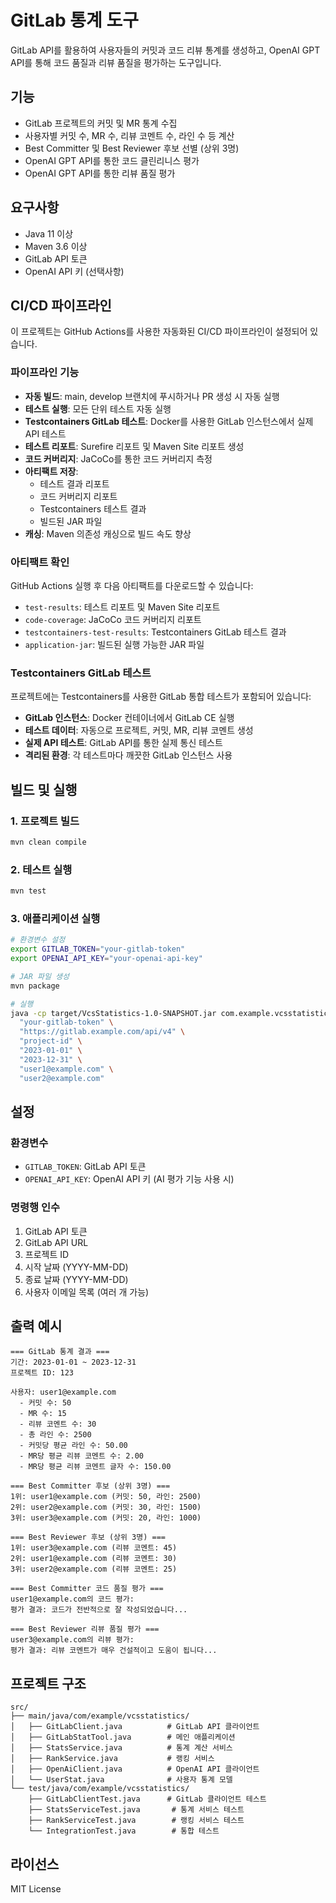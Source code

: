 # GitLab 통계 도구

GitLab API를 활용하여 사용자들의 커밋과 코드 리뷰 통계를 생성하고, OpenAI GPT API를 통해 코드 품질과 리뷰 품질을 평가하는 도구입니다.

## 기능

- GitLab 프로젝트의 커밋 및 MR 통계 수집
- 사용자별 커밋 수, MR 수, 리뷰 코멘트 수, 라인 수 등 계산
- Best Committer 및 Best Reviewer 후보 선별 (상위 3명)
- OpenAI GPT API를 통한 코드 클린리니스 평가
- OpenAI GPT API를 통한 리뷰 품질 평가

## 요구사항

- Java 11 이상
- Maven 3.6 이상
- GitLab API 토큰
- OpenAI API 키 (선택사항)

## CI/CD 파이프라인

이 프로젝트는 GitHub Actions를 사용한 자동화된 CI/CD 파이프라인이 설정되어 있습니다.

### 파이프라인 기능

- **자동 빌드**: main, develop 브랜치에 푸시하거나 PR 생성 시 자동 실행
- **테스트 실행**: 모든 단위 테스트 자동 실행
- **Testcontainers GitLab 테스트**: Docker를 사용한 GitLab 인스턴스에서 실제 API 테스트
- **테스트 리포트**: Surefire 리포트 및 Maven Site 리포트 생성
- **코드 커버리지**: JaCoCo를 통한 코드 커버리지 측정
- **아티팩트 저장**: 
  - 테스트 결과 리포트
  - 코드 커버리지 리포트
  - Testcontainers 테스트 결과
  - 빌드된 JAR 파일
- **캐싱**: Maven 의존성 캐싱으로 빌드 속도 향상

### 아티팩트 확인

GitHub Actions 실행 후 다음 아티팩트를 다운로드할 수 있습니다:
- `test-results`: 테스트 리포트 및 Maven Site 리포트
- `code-coverage`: JaCoCo 코드 커버리지 리포트
- `testcontainers-test-results`: Testcontainers GitLab 테스트 결과
- `application-jar`: 빌드된 실행 가능한 JAR 파일

### Testcontainers GitLab 테스트

프로젝트에는 Testcontainers를 사용한 GitLab 통합 테스트가 포함되어 있습니다:

- **GitLab 인스턴스**: Docker 컨테이너에서 GitLab CE 실행
- **테스트 데이터**: 자동으로 프로젝트, 커밋, MR, 리뷰 코멘트 생성
- **실제 API 테스트**: GitLab API를 통한 실제 통신 테스트
- **격리된 환경**: 각 테스트마다 깨끗한 GitLab 인스턴스 사용

## 빌드 및 실행

### 1. 프로젝트 빌드

```bash
mvn clean compile
```

### 2. 테스트 실행

```bash
mvn test
```

### 3. 애플리케이션 실행

```bash
# 환경변수 설정
export GITLAB_TOKEN="your-gitlab-token"
export OPENAI_API_KEY="your-openai-api-key"

# JAR 파일 생성
mvn package

# 실행
java -cp target/VcsStatistics-1.0-SNAPSHOT.jar com.example.vcsstatistics.GitLabStatTool \
  "your-gitlab-token" \
  "https://gitlab.example.com/api/v4" \
  "project-id" \
  "2023-01-01" \
  "2023-12-31" \
  "user1@example.com" \
  "user2@example.com"
```

## 설정

### 환경변수

- `GITLAB_TOKEN`: GitLab API 토큰
- `OPENAI_API_KEY`: OpenAI API 키 (AI 평가 기능 사용 시)

### 명령행 인수

1. GitLab API 토큰
2. GitLab API URL
3. 프로젝트 ID
4. 시작 날짜 (YYYY-MM-DD)
5. 종료 날짜 (YYYY-MM-DD)
6. 사용자 이메일 목록 (여러 개 가능)

## 출력 예시

```
=== GitLab 통계 결과 ===
기간: 2023-01-01 ~ 2023-12-31
프로젝트 ID: 123

사용자: user1@example.com
  - 커밋 수: 50
  - MR 수: 15
  - 리뷰 코멘트 수: 30
  - 총 라인 수: 2500
  - 커밋당 평균 라인 수: 50.00
  - MR당 평균 리뷰 코멘트 수: 2.00
  - MR당 평균 리뷰 코멘트 글자 수: 150.00

=== Best Committer 후보 (상위 3명) ===
1위: user1@example.com (커밋: 50, 라인: 2500)
2위: user2@example.com (커밋: 30, 라인: 1500)
3위: user3@example.com (커밋: 20, 라인: 1000)

=== Best Reviewer 후보 (상위 3명) ===
1위: user3@example.com (리뷰 코멘트: 45)
2위: user1@example.com (리뷰 코멘트: 30)
3위: user2@example.com (리뷰 코멘트: 25)

=== Best Committer 코드 품질 평가 ===
user1@example.com의 코드 평가:
평가 결과: 코드가 전반적으로 잘 작성되었습니다...

=== Best Reviewer 리뷰 품질 평가 ===
user3@example.com의 리뷰 평가:
평가 결과: 리뷰 코멘트가 매우 건설적이고 도움이 됩니다...
```

## 프로젝트 구조

```
src/
├── main/java/com/example/vcsstatistics/
│   ├── GitLabClient.java          # GitLab API 클라이언트
│   ├── GitLabStatTool.java        # 메인 애플리케이션
│   ├── StatsService.java          # 통계 계산 서비스
│   ├── RankService.java           # 랭킹 서비스
│   ├── OpenAiClient.java          # OpenAI API 클라이언트
│   └── UserStat.java              # 사용자 통계 모델
└── test/java/com/example/vcsstatistics/
    ├── GitLabClientTest.java      # GitLab 클라이언트 테스트
    ├── StatsServiceTest.java       # 통계 서비스 테스트
    ├── RankServiceTest.java        # 랭킹 서비스 테스트
    └── IntegrationTest.java        # 통합 테스트
```

## 라이선스

MIT License